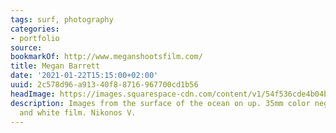```yaml
---
tags: surf, photography
categories:
- portfolio
source:
bookmarkOf: http://www.meganshootsfilm.com/
title: Megan Barrett
date: '2021-01-22T15:15:00+02:00'
uuid: 2c578d96-a913-40f8-8716-967700cd1b56
headImage: https://images.squarespace-cdn.com/content/v1/54f536cde4b04b99e302b494/1518223970631-F5PJ37WRUS24D1DRZD2E/MeganBarrett_13.JPG
description: Images from the surface of the ocean on up. 35mm color negative & black
  and white film. Nikonos V.
---
```

